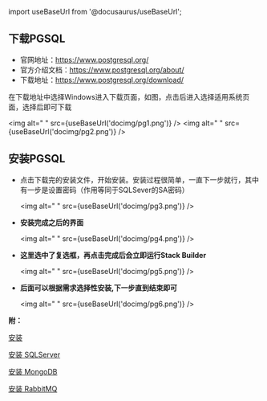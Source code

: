 
import useBaseUrl from '@docusaurus/useBaseUrl';

## 下载PGSQL

* 官网地址：https://www.postgresql.org/
* 官方介绍文档：https://www.postgresql.org/about/
* 下载地址：https://www.postgresql.org/download/

在下载地址中选择Windows进入下载页面，如图，点击后进入选择适用系统页面，选择后即可下载

<img alt=" " src={useBaseUrl('docimg/pg1.png')} />
<img alt=" " src={useBaseUrl('docimg/pg2.png')} />

## 安装PGSQL

* 点击下载完的安装文件，开始安装。安装过程很简单，一直下一步就行，其中有一步是设置密码（作用等同于SQLSever的SA密码）

  <img alt=" " src={useBaseUrl('docimg/pg3.png')} />

* **安装完成之后的界面**

  <img alt=" " src={useBaseUrl('docimg/pg4.png')} />

* **这里选中了复选框，再点击完成后会立即运行Stack Builder**

  <img alt=" " src={useBaseUrl('docimg/pg5.png')} />

* **后面可以根据需求选择性安装,下一步直到结束即可**

  <img alt=" " src={useBaseUrl('docimg/pg6.png')} />

**附：**

[安装](安装/安装.md)

[安装 SQLServer](安装/安装SQLServer.md)

[安装 MongoDB](安装/安装MongoDB.md)

[安装 RabbitMQ](安装/安装RabbitMQ.md)